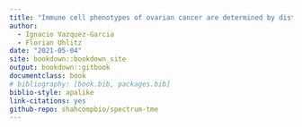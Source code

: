 ```yaml
--- 
title: "Immune cell phenotypes of ovarian cancer are determined by distinct mutational processes"
author:
  - Ignacio Vazquez-Garcia
  - Florian Uhlitz
date: "2021-05-04"
site: bookdown::bookdown_site
output: bookdown::gitbook
documentclass: book
# bibliography: [book.bib, packages.bib]
biblio-style: apalike
link-citations: yes
github-repo: shahcompbio/spectrum-tme
---
```




